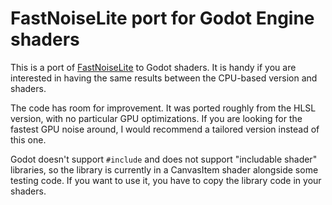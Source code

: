 FastNoiseLite port for Godot Engine shaders
============================================

This is a port of [FastNoiseLite](https://github.com/Auburn/FastNoiseLite) to Godot shaders. It is handy if you are interested in having the same results between the CPU-based version and shaders.

The code has room for improvement. It was ported roughly from the HLSL version, with no particular GPU optimizations. If you are looking for the fastest GPU noise around, I would recommend a tailored version instead of this one.

Godot doesn't support `#include` and does not support "includable shader" libraries, so the library is currently in a CanvasItem shader alongside some testing code. If you want to use it, you have to copy the library code in your shaders.
